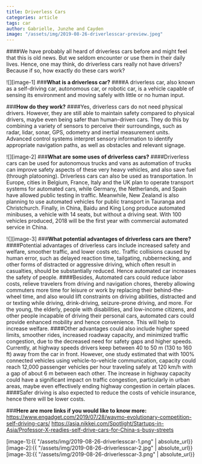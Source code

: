 ```yaml
---
title: Driverless Cars
categories: article
tags: car
author: Gabrielle, Junzhe and Cayden
image: "/assets/img/2019-08-26-driverlesscar-preview.jpeg"
---
```


####We have probably all heard of driverless cars before and might feel that this is old news. But we seldom encounter or use them in their daily lives. Hence, one may think, do driverless cars really not have drivers? Because if so, how exactly do these cars work?

![][image-1]
###**What is a driverless car?**
####A driverless car, also known as a self-driving car, autonomous car, or robotic car, is a vehicle capable of sensing its environment and moving safely with little or no human input.

###**How do they work?**
####Yes, driverless cars do not need physical drivers. However, they are still able to maintain safety compared to physical drivers, maybe even being safer than human-driven cars. They do this by combining a variety of sensors to perceive their surroundings, such as radar, lidar, sonar, GPS, odometry and inertial measurement units. Advanced control systems interpret sensory information to identify appropriate navigation paths, as well as obstacles and relevant signage.

![][image-2]
###**What are some uses of driverless cars?**
####Driverless cars can be used for autonomous trucks and vans as automation of trucks can improve safety aspects of these very heavy vehicles, and also save fuel (through platooning).
Driverless cars can also be used as transportation. In Europe, cities in Belgium, France, Italy and the UK plan to operate transport systems for automated cars, while Germany, the Netherlands, and Spain have allowed public testing in traffic. Meanwhile, New Zealand is also planning to use automated vehicles for public transport in Tauranga and Christchurch. Finally, in China, Baidu and King Long produce automated minibuses, a vehicle with 14 seats, but without a driving seat. With 100 vehicles produced, 2018 will be the first year with commercial automated service in China.

!{][image-3]
###**What potential advantages of driverless cars are there?**
####Potential advantages of driverless cars include increased safety and welfare, smoother traffic, and lower costs etc. Traffic collisions caused by human error, such as delayed reaction time, tailgating, rubbernecking, and other forms of distracted or aggressive driving, which often result in casualties, should be substantially reduced. Hence automated car increases the safety of people.
####Besides, Automated cars could reduce labor costs, relieve travelers from driving and navigation chores, thereby allowing commuters more time for leisure or work by replacing their behind-the-wheel time, and also would lift constraints on driving abilities, distracted and or texting while driving, drink-driving, seizure-prone driving, and more. For the young, the elderly, people with disabilities, and low-income citizens, and other people incapable of driving their personal cars, automated cars could provide enhanced mobility and hence convenience. This will help to increase welfare.
####Other advantages could also include higher speed limits, smoother rides, increased roadway capacity, and minimized traffic congestion, due to the decreased need for safety gaps and higher speeds. Currently, at highway speeds drivers keep between 40 to 50 m (130 to 160 ft) away from the car in front. However, one study estimated that with 100% connected vehicles using vehicle-to-vehicle communication, capacity could reach 12,000 passenger vehicles per hour traveling safely at 120 km/h with a gap of about 6 m between each other. The increase in highway capacity could have a significant impact on traffic congestion, particularly in urban areas, maybe even effectively ending highway congestion in certain places.
####Safer driving is also expected to reduce the costs of vehicle insurance, hence there will be lower costs.

###**Here are more links if you would like to know more:**
https://www.engadget.com/2019/07/28/waymo-evolutionary-competition-self-driving-cars/
https://asia.nikkei.com/Spotlight/Startups-in-Asia/Professor-X-readies-self-drive-cars-for-China-s-busy-streets


[image-1]:{{ "/assets/img/2019-08-26-driverlesscar-1.png" | absolute_url}}
[image-2]:{{ "/assets/img/2019-08-26-driverlesscar-2.jpg" | absolute_url}}
[image-3]:{{ "/assets/img/2019-08-26-driverlesscar-3.png" | absolute_url}}